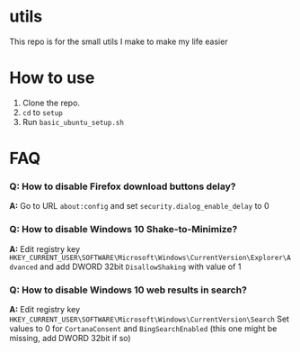 # utils

This repo is for the small utils I make to make my life easier


# How to use
1. Clone the repo.
2. `cd` to `setup`
3. Run `basic_ubuntu_setup.sh`


# FAQ

### **Q: How to disable Firefox download buttons delay?**

**A:** Go to URL `about:config` and set `security.dialog_enable_delay` to 0



### **Q: How to disable Windows 10 Shake-to-Minimize?**

**A:** Edit registry key `HKEY_CURRENT_USER\SOFTWARE\Microsoft\Windows\CurrentVersion\Explorer\Advanced` and add DWORD 32bit `DisallowShaking` with value of 1



### **Q: How to disable Windows 10 web results in search?**

**A:** Edit registry key `HKEY_CURRENT_USER\SOFTWARE\Microsoft\Windows\CurrentVersion\Search` Set values to 0 for `CortanaConsent` and `BingSearchEnabled` (this one might be missing, add DWORD 32bit if so)
